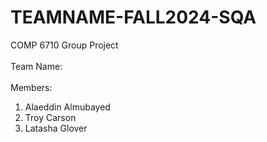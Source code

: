 # TEAMNAME-FALL2024-SQA
COMP 6710 Group Project  
<br/>
Team Name:  
<br/>
Members:
  
1. Alaeddin Almubayed
2. Troy Carson
3. Latasha Glover
